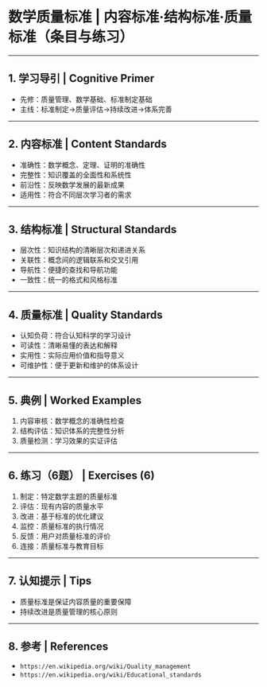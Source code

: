 # 数学质量标准 | 内容标准·结构标准·质量标准（条目与练习）

---

## 1. 学习导引 | Cognitive Primer

- 先修：质量管理、数学基础、标准制定基础
- 主线：标准制定→质量评估→持续改进→体系完善

---

## 2. 内容标准 | Content Standards

- 准确性：数学概念、定理、证明的准确性
- 完整性：知识覆盖的全面性和系统性
- 前沿性：反映数学发展的最新成果
- 适用性：符合不同层次学习者的需求

---

## 3. 结构标准 | Structural Standards

- 层次性：知识结构的清晰层次和递进关系
- 关联性：概念间的逻辑联系和交叉引用
- 导航性：便捷的查找和导航功能
- 一致性：统一的格式和风格标准

---

## 4. 质量标准 | Quality Standards

- 认知负荷：符合认知科学的学习设计
- 可读性：清晰易懂的表达和解释
- 实用性：实际应用价值和指导意义
- 可维护性：便于更新和维护的体系设计

---

## 5. 典例 | Worked Examples

1) 内容审核：数学概念的准确性检查
2) 结构评估：知识体系的完整性分析
3) 质量检测：学习效果的实证评估

---

## 6. 练习（6题） | Exercises (6)

1) 制定：特定数学主题的质量标准
2) 评估：现有内容的质量水平
3) 改进：基于标准的优化建议
4) 监控：质量标准的执行情况
5) 反馈：用户对质量标准的评价
6) 连接：质量标准与教育目标

---

## 7. 认知提示 | Tips

- 质量标准是保证内容质量的重要保障
- 持续改进是质量管理的核心原则

---

## 8. 参考 | References

- `https://en.wikipedia.org/wiki/Quality_management`
- `https://en.wikipedia.org/wiki/Educational_standards`
